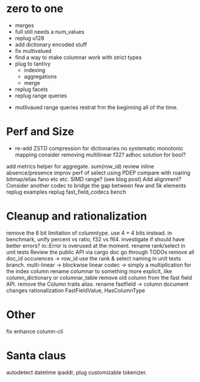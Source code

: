 # zero to one
* merges
* full still needs a num_values
* replug u128
* add dictionary encoded stuff
* fix multivalued
* find a way to make columnar work with strict types
* plug to tantivy
    - indexing
    - aggregations
    - merge
* replug facets
* replug range queries
+ mutlivaued range queries restrat frm the beginning all of the time.

# Perf and Size
* re-add ZSTD compression for dictionaries
no systematic monotonic mapping
consider removing multilinear
f32?
adhoc solution for bool?

add metrics helper for aggregate. sum(row_id)
review inline absence/presence
improv perf of select using PDEP
compare with roaring bitmap/elias fano etc etc.
SIMD range? (see blog post)
Add alignment?
Consider another codec to bridge the gap between few and 5k elements
replug examples
replug fast_field_codecs bench

# Cleanup and rationalization
remove the 6 bit limitation of columntype. use 4 + 4 bits instead.
in benchmark, unify percent vs ratio, f32 vs f64.
investigate if should have better errors? io::Error is overused at the moment.
rename rank/select in unit tests
Review the public API via cargo doc
go through TODOs
remove all  doc_id occurences -> row_id
use the rank & select naming in unit tests branch.
multi-linear -> blockwise
linear codec -> simply a multiplication for the index column
rename columnar to something more explicit, like column_dictionary or columnar_table
remove old column from the fast field API.
remove the Column traits alias.
rename fastfield -> column
document changes
rationalization FastFieldValue, HasColumnType


# Other
fix enhance column-cli

# Santa claus

autodetect datetime ipaddr, plug customizable tokenizer.
